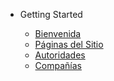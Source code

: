 - Getting Started

	- [Bienvenida](/ "CBT - Manual de administración del sitio web institucional")
	- [Páginas del Sitio](paginas.md "CBT - Páginas del sitio web")
	- [Autoridades](autoridades.md "CBT - Autoridades publicadas en el sitio web")
	- [Compañías](companias.md "CBT - Compañías publicadas en el sitio web")